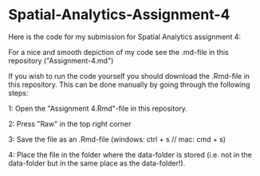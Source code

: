 # Spatial-Analytics-Assignment-4

Here is the code for my submission for Spatial Analytics assignment 4:

For a nice and smooth depiction of my code see the .md-file in this repository ("Assignment-4.md")

If you wish to run the code yourself you should download the .Rmd-file in this repository. This can be done manually by going through the following steps:

1: Open the "Assignment 4.Rmd"-file in this repository.

2: Press "Raw" in the top right corner

3: Save the file as an .Rmd-file (windows: ctrl + s // mac: cmd + s)

4: Place the file in the folder where the data-folder is stored (i.e. not in the data-folder but in the same place as the data-folder!).
